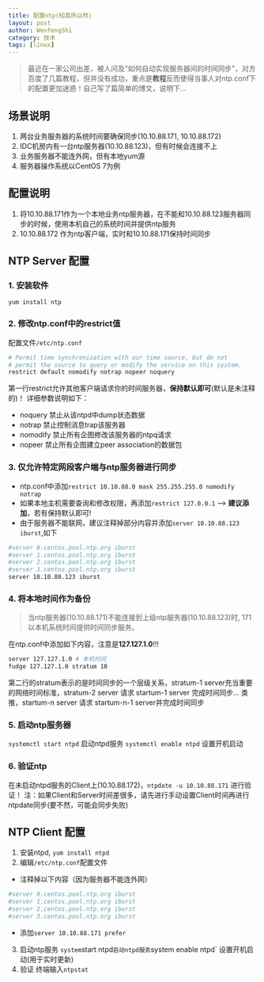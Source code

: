 ```yaml
---
title: 配置ntp(知其所以然)
layout: post
author: WenfengShi
category: 技术
tags: [linux]
---
```


> 最近在一家公司出差，被人问及"如何自动实现服务器间的时间同步"，对方百度了几篇教程，但并没有成功，重点是**教程**反而使得当事人对ntp.conf下的配置更加迷惑！自己写了篇简单的博文，说明下...

## 场景说明

1. 两台业务服务器的系统时间要确保同步(10.10.88.171, 10.10.88.172)
2. IDC机房内有一台ntp服务器(10.10.88.123)，但有时候会连接不上
3. 业务服务器不能连外网，但有本地yum源
3. 服务器操作系统以CentOS 7为例

## 配置说明

1. 将10.10.88.171作为一个本地业务ntp服务器，在不能和10.10.88.123服务器同步的时候，使用本机自己的系统时间并提供ntp服务
2. 10.10.88.172 作为ntp客户端，实时和10.10.88.171保持时间同步

## NTP Server 配置

### 1. 安装软件

`yum install ntp`

### 2. 修改ntp.conf中的restrict值

配置文件`/etc/ntp.conf`
```bash
# Permit time synchronization with our time source, but do not
# permit the source to query or modify the service on this system.
restrict default nomodify notrap nopeer noquery
```
第一行restrict允许其他客户端请求你的时间服务器，**保持默认即可**(默认是未注释的)！
详细参数说明如下：

- noquery 禁止从该ntpd中dump状态数据
- notrap 禁止控制消息trap该服务器
- nomodify 禁止所有企图修改该服务器的ntpq请求
- nopeer 禁止所有企图建立peer association的数据包

### 3. 仅允许特定网段客户端与ntp服务器进行同步

- ntp.conf中添加`restrict 10.10.88.0 mask 255.255.255.0 nomodify notrap`
- 如果本地主机需要查询和修改权限，再添加`restrict 127.0.0.1` --> **建议添加**，若有保持默认即可!
- 由于服务器不能联网，建议注释掉部分内容并添加`server 10.10.88.123 iburst`,如下
```bash
#server 0.centos.pool.ntp.org iburst
#server 1.centos.pool.ntp.org iburst
#server 2.centos.pool.ntp.org iburst
#server 3.centos.pool.ntp.org iburst
server 10.10.88.123 iburst
```

### 4. 将本地时间作为备份

> 当ntp服务器(10.10.88.171)不能连接到上级ntp服务器(10.10.88.123)时, 171以本机系统时间提供时间同步服务。

在ntp.conf中添加如下内容，注意是**127.127.1.0**!!!
```bash
server 127.127.1.0 # 本机时间
fudge 127.127.1.0 stratum 10
```
第二行的stratum表示的是时间同步的一个层级关系，stratum-1 server充当重要的网络时间标准，stratum-2 server 请求 startum-1 server 完成时间同步... 类推，startum-n server 请求 startum-n-1 server并完成时间同步


### 5. 启动ntp服务器

`systemctl start ntpd` 启动ntpd服务
`systemctl enable ntpd` 设置开机启动

### 6. 验证ntp
在未启动ntpd服务的Client上(10.10.88.172)，`ntpdate -u 10.10.88.171` 进行验证！
注：如果Client和Server时间差很多，请先进行手动设置Client时间再进行ntpdate同步(要不然，可能会同步失败)


## NTP Client 配置
1. 安装ntpd, `yum install ntpd`
2. 编辑`/etc/ntp.conf`配置文件
- 注释掉以下内容（因为服务器不能连外网）
```bash
#server 0.centos.pool.ntp.org iburst
#server 1.centos.pool.ntp.org iburst
#server 2.centos.pool.ntp.org iburst
#server 3.centos.pool.ntp.org iburst
```
- 添加`server 10.10.88.171 prefer`
3. 启动ntp服务
`system`start ntpd` 启动ntpd服务
`system enable ntpd` 设置开机启动(用于实时更新)
4. 验证
终端输入`ntpstat`
